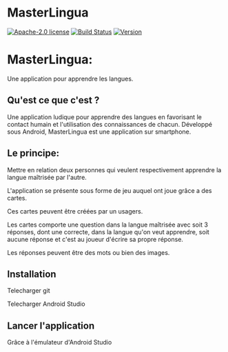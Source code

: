 # MasterLingua
[![Apache-2.0 license](https://img.shields.io/github/license/pascalpoizat/veca-haskell.svg)](LICENSE)
[![Build Status](https://travis-ci.com/AmelieALLIN/MasterLingua.svg?branch=master)](https://travis-ci.com/AmelieALLIN/MasterLingua)
[![Version](https://img.shields.io/github/tag/AmelieALLIN/MasterLingua.svg?label=version&style=flat-square)](build.gradle)<br/>

# MasterLingua: 
Une application pour apprendre les langues.

## Qu'est ce que c'est ?
Une application ludique pour apprendre des langues en favorisant le contact humain et l'utilisation des connaissances de chacun. Développé sous Android, MasterLingua est une application sur smartphone.

## Le principe:

Mettre en relation deux personnes qui veulent respectivement apprendre la langue maîtrisée par l'autre.

L'application se présente sous forme de jeu auquel ont joue grâce a des cartes.

Ces cartes peuvent être créées par un usagers.

Les cartes comporte une question dans la langue maîtrisée avec soit 3 réponses, dont une correcte, dans la langue qu'on veut apprendre, soit aucune réponse et c'est au joueur d'écrire sa propre réponse.

Les réponses peuvent être des mots ou bien des images.

## Installation 
Telecharger git
    
Telecharger Android Studio

## Lancer l'application 
Grâce à l'émulateur d'Android Studio
